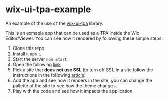 # wix-ui-tpa-example

An example of the use of the [wix-ui-tpa](https://github.com/wix/wix-ui-tpa) library.

This is an exmaple app that can be used as a TPA inside the Wix Editor/Viewer.
You can see how it rendered by following these simple steps:

1. Clone this repo
2. Install it ```npm i```
3. Start the server ```npm start```
4. Open the following [link](https://www.wix.com/my-account/site-selector/?actionUrl=http:%2F%2Feditor.wix.com%2Fhtml%2Feditor%2Fweb%2Frenderer%2Fedit%2F%7B%7Bapplications.HtmlWeb.idInApp%7D%7D%3FmetaSiteId%3D%7B%7BmetaSiteId%7D%7D%26openpanel%3Dmarket%26appDefinitionId%3D150f4061-1f3e-af3a-93c4-465b6319aad6%26editorSessionId%3D%7B%7Besi%7D%7D&buttonText=Test%20Your%20App&title=Select%20a%20site%20to%20test%20your%20app%20in) 
5. Pick a site that **does not use SSL** (to turn off SSL in a site follow the instructions in the following [article](https://support.wix.com/en/article/turning-ssl-on-or-off-for-your-site))
6. Add the app and see how it renders in the site, you can change the pallette of the site to see how the theme changes.
7. Play with the code and see how it impacts the application.
